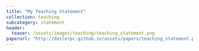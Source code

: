 ```yaml
---
title: "My Teaching Statement"
collection: teaching
subcategory: statement
header: 
  teaser: /assets/images/teaching/teaching_statement.png
paperurl: "http://daslerpc.github.io/assets/papers/teaching_statement.pdf"
---
```


